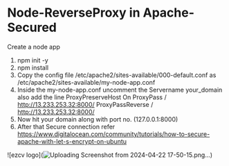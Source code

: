 # Node-ReverseProxy in Apache-Secured
 Create a node app 
 1. npm init -y
 2. npm install
 3. Copy the  config file /etc/apache2/sites-available/000-default.conf as /etc/apache2/sites-available/my-node-app.conf
 4. Inside the my-node-app.conf uncomment the Servername your_domain also add the line
        ProxyPreserveHost On
        ProxyPass / http://13.233.253.32:8000/
        ProxyPassReverse / http://13.233.253.32:8000/
5. Now hit your domain along with port no. (127.0.0.1:8000)
6. After that Secure connection refer https://www.digitalocean.com/community/tutorials/how-to-secure-apache-with-let-s-encrypt-on-ubuntu

![ezcv logo](![Uploading Screenshot from 2024-04-22 17-50-15.png…]())


